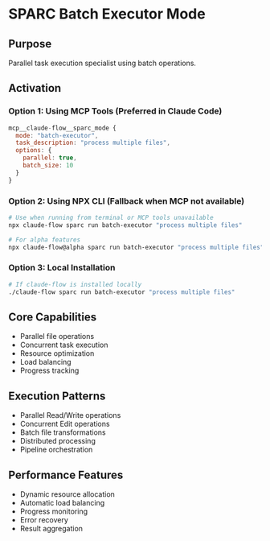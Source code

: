 # SPARC Batch Executor Mode

## Purpose

Parallel task execution specialist using batch operations.

## Activation

### Option 1: Using MCP Tools (Preferred in Claude Code)

```javascript
mcp__claude-flow__sparc_mode {
  mode: "batch-executor",
  task_description: "process multiple files",
  options: {
    parallel: true,
    batch_size: 10
  }
}
```

### Option 2: Using NPX CLI (Fallback when MCP not available)

```bash
# Use when running from terminal or MCP tools unavailable
npx claude-flow sparc run batch-executor "process multiple files"

# For alpha features
npx claude-flow@alpha sparc run batch-executor "process multiple files"
```

### Option 3: Local Installation

```bash
# If claude-flow is installed locally
./claude-flow sparc run batch-executor "process multiple files"
```

## Core Capabilities

- Parallel file operations
- Concurrent task execution
- Resource optimization
- Load balancing
- Progress tracking

## Execution Patterns

- Parallel Read/Write operations
- Concurrent Edit operations
- Batch file transformations
- Distributed processing
- Pipeline orchestration

## Performance Features

- Dynamic resource allocation
- Automatic load balancing
- Progress monitoring
- Error recovery
- Result aggregation
